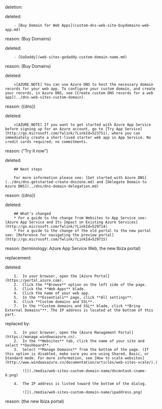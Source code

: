 deletion:

deleted:

		- [Buy Domain for Web Apps](custom-dns-web-site-buydomains-web-app.md)

reason: (Buy Domains)

deleted:

		- [GoDaddy](web-sites-godaddy-custom-domain-name.md)

reason: (Buy Domains)

deleted:

		>[AZURE.NOTE] You can use Azure DNS to host the necessary domain records for your web app. To configure your custom domain, and create your records, in Azure DNS, see [Create custom DNS records for a web app](../dns-web-sites-custom-domain).

reason: ({dns})

deleted:

		>[AZURE.NOTE] If you want to get started with Azure App Service before signing up for an Azure account, go to [Try App Service](http://go.microsoft.com/fwlink/?LinkId=523751), where you can immediately create a short-lived starter web app in App Service. No credit cards required; no commitments.

reason: (“Try it now”)

deleted:

		## Next steps
		
		For more information please see: [Get started with Azure DNS](../dns/dns-getstarted-create-dnszone.md) and [Delegate Domain to Azure DNS](../dns/dns-domain-delegation.md)

reason: ({dns})

deleted:

		## What's changed
		* For a guide to the change from Websites to App Service see: [Azure App Service and Its Impact on Existing Azure Services](http://go.microsoft.com/fwlink/?LinkId=529714)
		* For a guide to the change of the old portal to the new portal see: [Reference for navigating the preview portal](http://go.microsoft.com/fwlink/?LinkId=529715)

reason: (terminology: Azure App Service Web, the new Ibiza portal)

replacement:

deleted:

		1.	In your browser, open the [Azure Portal](https://portal.azure.com).
		2.	Click the **Browse** option on the left side of the page.
		3.	Click the **Web Apps** blade.
		4.	Click the name of your web app.
		5.	In the **Essentials** page, click **All settings**.
		6.	Click **Custom domains and SSL**.
		7.	In the **Custom domains and SSL** blade, click **Bring External Domains"**. The IP address is located at the bottom of this part.

replaced by:

		1.	In your browser, open the [Azure Management Portal](https://manage.windowsazure.cn).
		2.	In the **Websites** tab, click the name of your site and select **Dashboard**.
		3.	Select **Manage Domains** from the bottom of the page. (If this option is disabled, make sure you are using Shared, Basic, or Standard mode. For more information, see [How to scale websites](http://www.windowsazure.cn/documentation/articles/web-sites-scale/).) 
		
			![](./media/web-sites-custom-domain-name/dncmntask-cname-6.png)
		
		4.	The IP address is listed toward the bottom of the dialog.
		
			![](./media/web-sites-custom-domain-name/ipaddress.png)

reason: (the new Ibiza portal)

